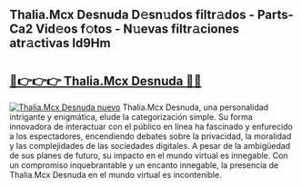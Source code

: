 ## Thalia.Mcx Desnuda D𝚎sn𝚞dos filtr𝚊dos - Parts-Ca2 Vid𝚎os f𝚘tos - N𝚞evas filtr𝚊ciones atr𝚊ctivas ld9Hm

# <h2><a href="http://mb4qtw.tromn.icu/?c=Thalia.Mcx+Desnuda">🔗👉👉👉 Thalia.Mcx Desnuda 🔗🔗</a></h2>

[![Thalia.Mcx Desnuda nuevo](https://i.imgur.com/pEAQMta.gif)](http://mb4qtw.tromn.icu/?c=Thalia.Mcx+Desnuda)
Thalia.Mcx Desnuda, una personalidad intrigante y enigmática, elude la categorización simple. Su forma innovadora de interactuar con el público en línea ha fascinado y enfurecido a los espectadores, encendiendo debates sobre la privacidad, la moralidad y las complejidades de las sociedades digitales. A pesar de la ambigüedad de sus planes de futuro, su impacto en el mundo virtual es innegable. Con un compromiso inquebrantable y un encanto innegable, la presencia de Thalia.Mcx Desnuda en el mundo virtual es incontenible.
